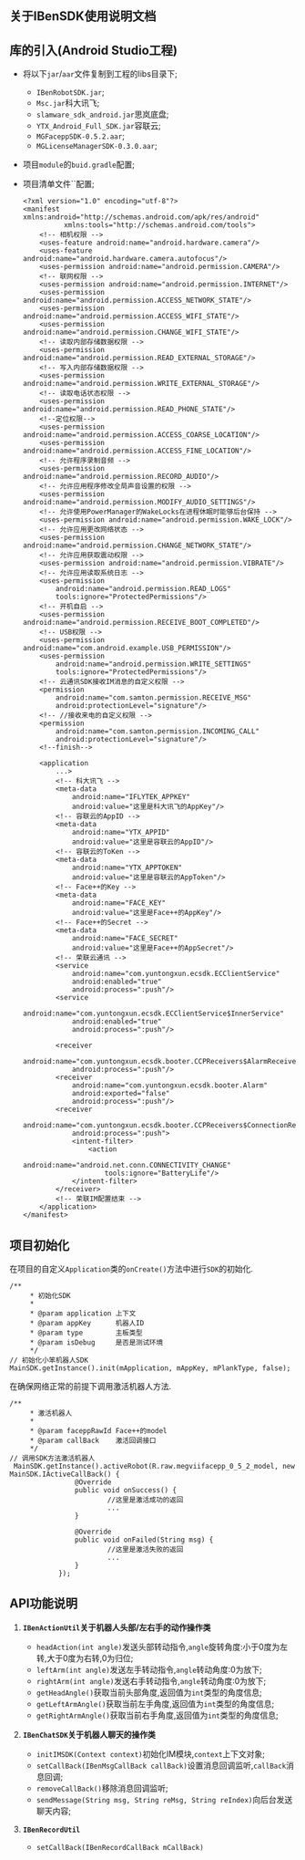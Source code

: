 ## 关于IBenSDK使用说明文档

## 库的引入(Android Studio工程)

- 将以下`jar`/`aar`文件复制到工程的libs目录下;

	- `IBenRobotSDK.jar`;
	- `Msc.jar`科大讯飞;
	- `slamware_sdk_android.jar`思岚底盘;
	- `YTX_Android_Full_SDK.jar`容联云;
	- `MGFaceppSDK-0.5.2.aar`;
	- `MGLicenseManagerSDK-0.3.0.aar`;

- 项目`module`的`buid.gradle`配置;
- 项目清单文件``配置;

	```
	<?xml version="1.0" encoding="utf-8"?>
	<manifest xmlns:android="http://schemas.android.com/apk/res/android"
	          xmlns:tools="http://schemas.android.com/tools">
	    <!-- 相机权限 -->
	    <uses-feature android:name="android.hardware.camera"/>
	    <uses-feature android:name="android.hardware.camera.autofocus"/>
	    <uses-permission android:name="android.permission.CAMERA"/>
	    <!-- 联网权限 -->
	    <uses-permission android:name="android.permission.INTERNET"/>
	    <uses-permission android:name="android.permission.ACCESS_NETWORK_STATE"/>
	    <uses-permission android:name="android.permission.ACCESS_WIFI_STATE"/>
	    <uses-permission android:name="android.permission.CHANGE_WIFI_STATE"/>
	    <!-- 读取内部存储数据权限 -->
	    <uses-permission android:name="android.permission.READ_EXTERNAL_STORAGE"/>
	    <!-- 写入内部存储数据权限 -->
	    <uses-permission android:name="android.permission.WRITE_EXTERNAL_STORAGE"/>
	    <!-- 读取电话状态权限 -->
	    <uses-permission android:name="android.permission.READ_PHONE_STATE"/>
	    <!--定位权限-->
	    <uses-permission android:name="android.permission.ACCESS_COARSE_LOCATION"/>
	    <uses-permission android:name="android.permission.ACCESS_FINE_LOCATION"/>
	    <!-- 允许程序录制音频 -->
	    <uses-permission android:name="android.permission.RECORD_AUDIO"/>
	    <!-- 允许应用程序修改全局声音设置的权限 -->
	    <uses-permission android:name="android.permission.MODIFY_AUDIO_SETTINGS"/>
	    <!-- 允许使用PowerManager的WakeLocks在进程休眠时能够后台保持 -->
	    <uses-permission android:name="android.permission.WAKE_LOCK"/>
	    <!-- 允许应用更改网络状态 -->
	    <uses-permission android:name="android.permission.CHANGE_NETWORK_STATE"/>
	    <!-- 允许应用获取震动权限 -->
	    <uses-permission android:name="android.permission.VIBRATE"/>
	    <!-- 允许应用读取系统日志 -->
	    <uses-permission
	        android:name="android.permission.READ_LOGS"
	        tools:ignore="ProtectedPermissions"/>
	    <!-- 开机自启 -->
	    <uses-permission android:name="android.permission.RECEIVE_BOOT_COMPLETED"/>
	    <!-- USB权限 -->
	    <uses-permission android:name="com.android.example.USB_PERMISSION"/>
	    <uses-permission
	        android:name="android.permission.WRITE_SETTINGS"
	        tools:ignore="ProtectedPermissions"/>
	    <!-- 云通讯SDK接收IM消息的自定义权限 -->
	    <permission
	        android:name="com.samton.permission.RECEIVE_MSG"
	        android:protectionLevel="signature"/>
	    <!-- //接收来电的自定义权限 -->
	    <permission
	        android:name="com.samton.permission.INCOMING_CALL"
	        android:protectionLevel="signature"/>
	    <!--finish-->
	
	    <application
	        ...>
	        <!-- 科大讯飞 -->
	        <meta-data
	            android:name="IFLYTEK_APPKEY"
	            android:value="这里是科大讯飞的AppKey"/>
	        <!-- 容联云的AppID -->
	        <meta-data
	            android:name="YTX_APPID"
	            android:value="这里是容联云的AppID"/>
	        <!-- 容联云的ToKen -->
	        <meta-data
	            android:name="YTX_APPTOKEN"
	            android:value="这里是容联云的AppToken"/>
	        <!-- Face++的Key -->
	        <meta-data
	            android:name="FACE_KEY"
	            android:value="这里是Face++的AppKey"/>
	        <!-- Face++的Secret -->
	        <meta-data
	            android:name="FACE_SECRET"
	            android:value="这里是Face++的AppSecret"/>
	        <!-- 荣联云通讯 -->
	        <service
	            android:name="com.yuntongxun.ecsdk.ECClientService"
	            android:enabled="true"
	            android:process=":push"/>
	        <service
	            android:name="com.yuntongxun.ecsdk.ECClientService$InnerService"
	            android:enabled="true"
	            android:process=":push"/>
	
	        <receiver
	            android:name="com.yuntongxun.ecsdk.booter.CCPReceivers$AlarmReceiver"
	            android:process=":push"/>
	        <receiver
	            android:name="com.yuntongxun.ecsdk.booter.Alarm"
	            android:exported="false"
	            android:process=":push"/>
	        <receiver
	            android:name="com.yuntongxun.ecsdk.booter.CCPReceivers$ConnectionReceiver"
	            android:process=":push">
	            <intent-filter>
	                <action
	                    android:name="android.net.conn.CONNECTIVITY_CHANGE"
	                    tools:ignore="BatteryLife"/>
	            </intent-filter>
	        </receiver>
	        <!-- 荣联IM配置结束 -->
	    </application>
	</manifest>
	```

## 项目初始化

在项目的自定义`Application`类的`onCreate()`方法中进行`SDK`的初始化.

```
/**
     * 初始化SDK
     *
     * @param application 上下文
     * @param appKey      机器人ID
     * @param type        主板类型
     * @param isDebug     是否是测试环境
     */
// 初始化小笨机器人SDK
MainSDK.getInstance().init(mApplication, mAppKey, mPlankType, false);
```

在确保网络正常的前提下调用激活机器人方法.

```
/**
     * 激活机器人
     *
     * @param faceppRawId Face++的model
     * @param callBack    激活回调接口
     */
// 调用SDK方法激活机器人
 MainSDK.getInstance().activeRobot(R.raw.megviifacepp_0_5_2_model, new MainSDK.IActiveCallBack() {
                @Override
                public void onSuccess() {
						//这里是激活成功的返回
						...
                }

                @Override
                public void onFailed(String msg) {
						//这里是激活失败的返回
						...
                }
            });
```

## API功能说明

1. **`IBenActionUtil`关于机器人头部/左右手的动作操作类**

	- `headAction(int angle)`发送头部转动指令,`angle`旋转角度:小于0度为左转,大于0度为右转,0为归位;
	- `leftArm(int angle)`发送左手转动指令,`angle`转动角度:0为放下;
	- `rightArm(int angle)`发送右手转动指令,`angle`转动角度:0为放下;
	- `getHeadAngle()`获取当前头部角度,返回值为`int`类型的角度信息;
	- `getLeftArmAngle()`获取当前左手角度,返回值为`int`类型的角度信息;
	- `getRightArmAngle()`获取当前右手角度,返回值为`int`类型的角度信息;

2. **`IBenChatSDK`关于机器人聊天的操作类**

	- `initIMSDK(Context context)`初始化IM模块,`context`上下文对象;
	- `setCallBack(IBenMsgCallBack callBack)`设置消息回调监听,`callBack`消息回调;
	- `removeCallBack()`移除消息回调监听;
	- `sendMessage(String msg, String reMsg, String reIndex)`向后台发送聊天内容;

3. **`IBenRecordUtil`**

	- `setCallBack(IBenRecordCallBack mCallBack)`
